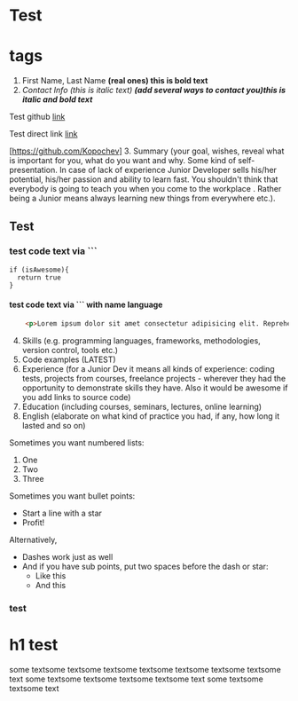 # Test <h1> tags

1. First Name, Last Name **(real ones) this is bold text**
2. *Contact Info (this is italic text)*  _**(add several ways to contact you)this is italic and bold text**_

Test github [link](https://github.com/Kopochev)

Test direct link [link](https://github.com/Kopochev)  
 
[https://github.com/Kopochev]
3. Summary (your goal, wishes, reveal what is important for you, what do you want and why.
Some kind of self-presentation. In case of lack of experience  Junior Developer sells his/her potential, his/her passion and ability to learn fast. You shouldn't think that everybody is going to teach you when you come to the workplace . Rather being a Junior means always
learning new things from everywhere etc.).

## <h2> Test 


### <h3> test code text via ```
```
if (isAwesome){
  return true
}
```
#### <h4> test code text via ``` with name language
``` html
    <p>Lorem ipsum dolor sit amet consectetur adipisicing elit. Reprehenderit quas maxime nulla earum quaerat, numquam commodi dolore molestiae nemo suscipit, alias, enim error. Tempore nemo aliquid unde natus dolores! Asperiores!</p>
```
4. Skills (e.g. programming languages, frameworks, methodologies, version control, tools etc.)
5. Code examples (LATEST)
6. Experience (for a Junior Dev it means all kinds of experience: coding tests, projects from courses,
freelance projects - wherever they had the opportunity to demonstrate skills they have.
Also it would be awesome if you add links to source code)
7. Education (including courses, seminars, lectures, online learning)
8. English (elaborate on what kind of practice you had, if any, how long it lasted and so on)

Sometimes you want numbered lists:

1. One
2. Two
3. Three

Sometimes you want bullet points:

* Start a line with a star
* Profit!

Alternatively,

- Dashes work just as well
- And if you have sub points, put two spaces before the dash or star:
  - Like this
  - And this
### <h3> test
# h1 test
some textsome textsome textsome textsome textsome textsome textsome text
some textsome textsome textsome textsome text
some textsome textsome text